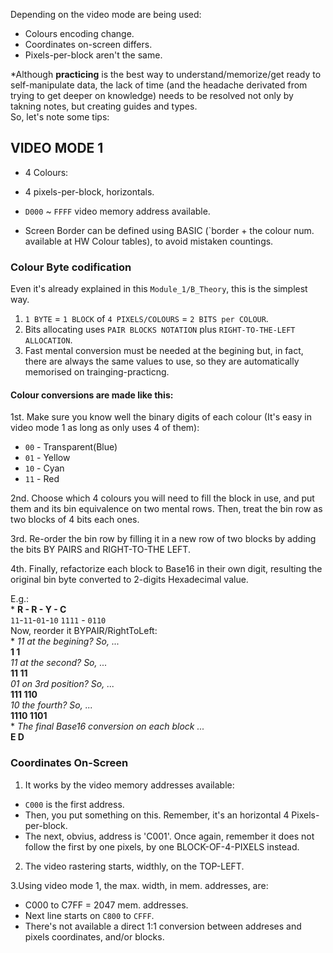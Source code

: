 Depending on the video mode are being used:
*  Colours encoding change.  
*  Coordinates on-screen differs.  
*  Pixels-per-block aren't the same.

*Although **practicing** is the best way to understand/memorize/get ready to self-manipulate data, the lack of time (and the headache derivated from trying to get deeper on knowledge) needs to be resolved not only by takning notes, but creating guides and types.  
So, let's note some tips: 

## VIDEO MODE 1  
* 4 Colours:  

  
* 4 pixels-per-block, horizontals.
  
* `D000` ~ `FFFF` video memory address available.  
  
* Screen Border can be defined using BASIC (`border + the colour num. available at HW Colour tables), to avoid mistaken countings.  

### Colour Byte codification  
Even it's already explained in this `Module_1/B_Theory`, this is the simplest way.  

1. `1 BYTE` = `1 BLOCK` of `4 PIXELS/COLOURS` = `2 BITS per COLOUR`.  
2. Bits allocating uses `PAIR BLOCKS NOTATION` plus `RIGHT-TO-THE-LEFT ALLOCATION`.  
3. Fast mental conversion must be needed at the begining but, in fact, there are always the same values to use, so they are automatically memorised on trainging-practicng.  

#### Colour conversions are made like this:  

1st.  Make sure you know well the binary digits of each colour (It's easy in video mode 1 as long as only uses 4 of them):    

  - `00` - Transparent(Blue)  
  - `01` - Yellow  
  - `10` - Cyan  
  - `11` - Red  
  
2nd.  Choose which 4 colours you will need to fill the block in use, and put them and its bin equivalence on two mental rows.  Then, treat the bin row as two blocks of 4 bits each ones.  
  
3rd.  Re-order the bin row by filling it in a new row of two blocks by adding the bits BY PAIRS and RIGHT-TO-THE LEFT.  
  
4th.  Finally, refactorize each block to Base16 in their own digit, resulting the original bin byte converted to 2-digits Hexadecimal value.  
  
E.g.:  
    *  **R - R - Y - C**  
       `11`-`11`-`01`-`10` 
       `1111` - `0110`  
Now, reorder it BYPAIR/RightToLeft:  
    * *11 at the begining? So, ...*  
         **1       1**  
      *11 at the second? So, ...*  
         **11      11**  
      *01 on 3rd position? So, ...*  
         **111     110**  
      *10 the fourth? So, ...*  
         **1110    1101**  
    * *The final Base16 conversion on each block ...*  
              **E D**  
         
### Coordinates On-Screen

1. It works by the video memory addresses available:
  * `C000` is the first address.
  * Then, you put something on this. Remember, it's an horizontal 4 Pixels-per-block.
  * The next, obvius, address is 'C001'. Once again, remember it does not follow the first by one pixels, by one BLOCK-OF-4-PIXELS instead.

2. The video rastering starts, widthly, on the TOP-LEFT.
   
3.Using video mode 1, the max. width, in mem. addresses, are:
  * C000 to C7FF = 2047 mem. addresses.
  * Next line starts on `C800` to `CFFF`.
  * There's not available a direct 1:1 conversion between addreses and pixels coordinates, and/or blocks.

